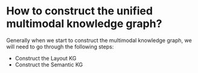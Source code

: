 # How to construct the unified multimodal knowledge graph?

Generally when we start to construct the multimodal knowledge graph, we will need to go through the following steps:

- Construct the Layout KG
- Construct the Semantic KG

